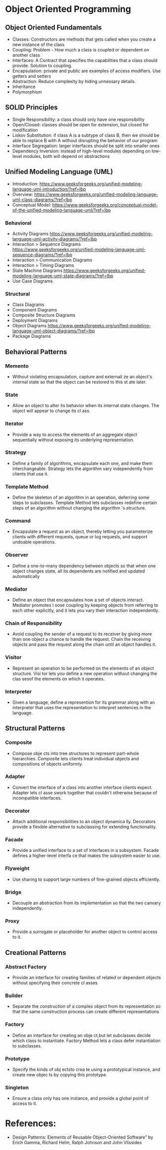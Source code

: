 # Object Oriented Programming

## Object Oriented Fundamentals
- Classes: Constructors are methods that gets called when you create a new instance of the class
- Coupling: Problem - How much a class is coupled or dependent on another class
- Interfaces: A Contract that specifies the capabilities that a class should provide. Solution to coupling.
- Encapsulation: private and public are examples of access modifiers. Use getters and setters
- Abstraction: Reduce complexity by hiding unnessary details.
- Inheritance
- Polymorphism

## SOLID Principles
- Single Responsibility: a class should only have one responsibility
- Open/Closed: classes should be open for extension, but closed for modification
- Liskov Substitution: if class A is a subtype of class B, then we should be able to replace B with A without disrupting the behavior of our program
- Interface Segregation: larger interfaces should be split into smaller ones
- Dependency Inversion: instead of high-level modules depending on low-level modules, both will depend on abstractions

## Unified Modeling Language (UML)
- Introduction: https://www.geeksforgeeks.org/unified-modeling-language-uml-introduction/?ref=lbp
- Overview: https://www.geeksforgeeks.org/unified-modeling-language-uml-class-diagrams/?ref=lbp
- Conceptual Model: https://www.geeksforgeeks.org/conceptual-model-of-the-unified-modeling-language-uml/?ref=lbp

### Behavioral
- Activity Diagrams https://www.geeksforgeeks.org/unified-modeling-language-uml-activity-diagrams/?ref=lbp
- Interaction > Sequence Diagrams https://www.geeksforgeeks.org/unified-modeling-language-uml-sequence-diagrams/?ref=lbp
- Interaction > Communication Diagrams
- Interaction > Timing Diagrams
- State Machine Diagrams https://www.geeksforgeeks.org/unified-modeling-language-uml-state-diagrams/?ref=lbp
- Use Case Diagrams

### Structural
- Class Diagrams
- Component Diagrams
- Composite Structure Diagrams
- Deployment Diagrams
- Object Diagrams https://www.geeksforgeeks.org/unified-modeling-language-uml-object-diagrams/?ref=lbp
- Package Diagrams

## Behavioral Patterns
### Memento
- Without violating encapsulation, capture and externali ze an object's internal state so that the object can be restored to this st ate later.
### State
- Allow an object to alter its behavior when its internal state changes. The object will appear to change its cl ass.
### Iterator
- Provide a way to access the elements of an aggregate object sequentially without exposing its underlying representation.
### Strategy
- Define a family of algorithms, encapsulate each one, and make them interchangeable. Strategy lets the algorithm vary independently from clients that use it.
### Template Method
- Define the skeleton of an algorithm in an operation, deferring some steps to subclasses. Template Method lets subclasses redefine certain steps of an algorithm without changing the algorithm 's structure.
### Command
- Encapsulate a request as an object, thereby letting you parameterize clients with different requests, queue or log requests, and support undoable operations.
### Observer
- Define a one-to-many dependency between objects so that when one object changes state, all its dependents are notified and updated automatically
### Mediator
- Define an object that encapsulates how a set of objects interact. Mediator promotes l oose coupling by keeping objects from referring to each other explicitly, and it lets you vary their interaction independently.
### Chain of Responsibility
- Avoid coupling the sender of a request to its receiver by giving more than one object a chance to handle the request. Chain the receiving objects and pass the request along the chain until an object handles it.
### Visitor
- Represent an operation to be performed on the elements of an object structure. Visi tor lets you define a new operation without changing the clas sesof the elements on which it operates.
### Interpreter
- Given a language, define a represention for its grammar along with an interpreter that uses the representation to interpret sentences in the language.

## Structural Patterns
### Composite
- Compose obje cts into tree structures to represent part-whole hierarchies. Composite lets clients treat individual objects and compositions of objects uniformly.
### Adapter
- Convert the interface of a class into another interface clients expect. Adapter lets cl asse swork together that couldn't otherwise because of incompatible interfaces.
### Decorator
- Attach additional responsibilities to an object dynamica lly. Decorators provide a flexible alternative to subclassing for extending functionality.
### Facade
- Provide a unified interface to a set of interfaces in a subsystem. Facade defines a higher-level interfa ce that makes the subsystem easier to use.
### Flyweight
- Use sharing to support large numbers of fine-grained objects efficiently.
### Bridge
- Decouple an abstraction from its implementation so that the two canvary independently.
### Proxy
- Provide a surrogate or placeholder for another object to control access to it.

## Creational Patterns
### Abstract Factory
- Provide an interface for creating families of related or dependent objects without specifying their concrete cl asses
### Builder
- Separate the construction of a complex object from its representation so that the same construction process can create different representations
### Factory
- Define an interface for creating an obje ct,but let subclasses decide which class to instantiate. Factory Method lets a class defer instantiation to subclasses.
### Prototype
- Specify the kinds of obj ectsto crea te using a prototypical instance, and create new objec ts by copying this prototype.
### Singleton
- Ensure a class only has one instance, and provide a global point of access to it.

# References:
- Design Patterns: Elements of Reusable Object-Oriented Software” by Erich Gamma, Richard Helm, Ralph Johnson and John Vlissides
